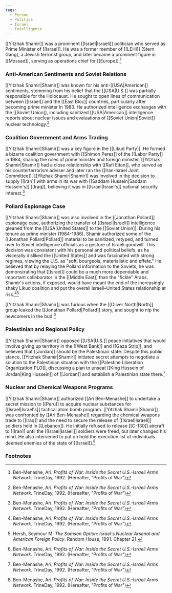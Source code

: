 ```yaml
---
tags:
  - Person
  - Politics
  - Israel
  - Intelligence
---
```

[[Yitzhak Shamir]] was a prominent [[Israel|Israeli]] politician who served as Prime Minister of [[Israel]]. He was a former member of [[LEHI]] (Stern Gang), a Jewish terrorist group, and later became a prominent figure in [[Mossad]], serving as operations chief for [[Europe]].[^1]

### Anti-American Sentiments and Soviet Relations

[[Yitzhak Shamir|Shamir]] was known for his anti-[[USA|American]] sentiments, stemming from his belief that the [[USA|U.S.]] was partially responsible for the Holocaust. He sought to open lines of communication between [[Israel]] and the [[East Bloc]] countries, particularly after becoming prime minister in 1983. He authorized intelligence exchanges with the [[Soviet Union]], including sanitized [[USA|American]] intelligence reports about nuclear issues and evaluations of [[Soviet Union|Soviet]] nuclear technology.[^1]

### Coalition Government and Arms Trading

[[Yitzhak Shamir|Shamir]] was a key figure in the [[Likud Party]]. He formed a bizarre coalition government with [[Shimon Peres]] of the [[Labor Party]] in 1984, sharing the roles of prime minister and foreign minister. [[Yitzhak Shamir|Shamir]] had a close relationship with [[Rafi Eitan]], who served as his counterterrorism adviser and later ran the [[Iran-Israel Joint Committee]]. [[Yitzhak Shamir|Shamir]] was involved in the decision to supply [[Iran]] with arms in its war with [[Saddam Hussein|Saddam Hussein's]] [[Iraq]], believing it was in [[Israel|Israel's]] national security interest.[^1]

### Pollard Espionage Case

[[Yitzhak Shamir|Shamir]] was also involved in the [[Jonathan Pollard]] espionage case, authorizing the transfer of [[Israel|Israeli]] intelligence gleaned from the [[USA|United States]] to the [[Soviet Union]]. During his tenure as prime minister (1984-1986), Shamir authorized some of the [[Jonathan Pollard|Pollard]] material to be sanitized, retyped, and turned over to Soviet intelligence officials as a gesture of Israeli goodwill. This decision was consistent with his personal and political beliefs, as he viscerally disliked the [[United States]] and was fascinated with strong regimes, viewing the U.S. as "soft, bourgeois, materialistic and effete." He believed that by relaying the Pollard information to the Soviets, he was demonstrating that [[Israel]] could be a much more dependable and important collaborator in the [[Middle East]] than the "fickle" Arabs. Shamir's actions, if exposed, would have meant the end of the increasingly shaky Likud coalition and put the overall Israeli–United States relationship at risk.[^1][^2]

[[Yitzhak Shamir|Shamir]] was furious when the [[Oliver North|North]] group leaked the [[Jonathan Pollard|Pollard]] story, and sought to nip the newcomers in the bud.[^1]

### Palestinian and Regional Policy

[[Yitzhak Shamir|Shamir]] opposed [[USA|U.S.]] peace initiatives that would involve giving up territory in the [[West Bank]] and [[Gaza Strip]], and believed that [[Jordan]] should be the Palestinian state. Despite this public stance, [[Yitzhak Shamir|Shamir]] initiated secret attempts to negotiate a solution to the Palestinian situation with the [[Palestine Liberation Organization|PLO]], discussing a plan to unseat [[King Hussein of Jordan|King Hussein]] of [[Jordan]] and establish a Palestinian state there.[^1]

### Nuclear and Chemical Weapons Programs

[[Yitzhak Shamir|Shamir]] authorized [[Ari Ben-Menashe]] to undertake a secret mission to [[Peru]] to acquire nuclear substances for [[Israel|Israel's]] tactical atom bomb program. [[Yitzhak Shamir|Shamir]] was confronted by [[Ari Ben-Menashe]] regarding the chemical weapons trade to [[Iraq]] and the need to secure the release of [[Israel|Israeli]] soldiers held in [[Lebanon]]. He initially refused to release [[C-130]] aircraft to [[Iran]] until the [[Israel|Israeli]] soldiers were freed, but later changed his mind. He also intervened to put on hold the execution list of individuals deemed enemies of the state of [[Israel]].[^1]

### Footnotes

[^1]: Ben-Menashe, Ari. _Profits of War: Inside the Secret U.S.-Israeli Arms Network_. TrineDay, 1992. (Hereafter, "Profits of War") 
[^2]: Hersh, Seymour M. _The Samson Option: Israel's Nuclear Arsenal and American Foreign Policy_. Random House, 1991. Chapter 21.